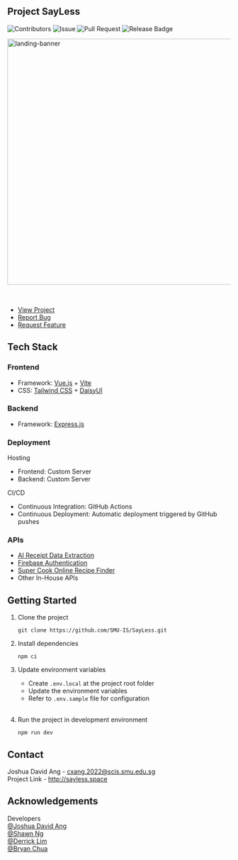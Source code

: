 ## Project SayLess

![Contributors](https://img.shields.io/github/contributors/SMU-IS/SayLess)
![Issue](https://img.shields.io/github/issues/SMU-IS/SayLess)
![Pull Request](https://img.shields.io/github/issues-pr/SMU-IS/SayLess)
![Release Badge](https://img.shields.io/github/downloads/SMU-IS/SayLess/total)

<img src="https://github.com/SMU-IS/SayLess/assets/54788382/5d8caf04-6a27-4411-9fd5-1c15b54c0382" alt="landing-banner" width="555" /> 
<br />
<br />
<br />

- [View Project](http://sayless.space)
- [Report Bug](https://github.com/SMU-IS/SayLess/issues/new?assignees=&labels=&projects=&template=bug_report.md&title=)
- [Request Feature](https://github.com/SMU-IS/SayLess/issues/new?assignees=&labels=&projects=&template=feature_request.md&title=)

## Tech Stack

### Frontend

- Framework: [Vue.js](https://vuejs.org/) + [Vite](https://vitejs.dev)
- CSS: [Tailwind CSS](https://tailwindcss.com) + [DaisyUI](https://daisyui.com/)

### Backend

- Framework: [Express.js](https://expressjs.com/)

### Deployment

Hosting

- Frontend: Custom Server
- Backend: Custom Server

CI/CD

- Continuous Integration: GitHub Actions
- Continuous Deployment: Automatic deployment triggered by GitHub pushes

### APIs

- [AI Receipt Data Extraction](https://www.edenai.co/feature/ocr-receipt-parsing-apis)
- [Firebase Authentication](https://firebase.google.com/docs/auth)
- [Super Cook Online Recipe Finder](https://github.com/pradnyalgandhi/SuperCook)
- Other In-House APIs

## Getting Started

1. Clone the project

   ```
   git clone https://github.com/SMU-IS/SayLess.git
   ```

2. Install dependencies

   ```
   npm ci
   ```

3. Update environment variables

   - Create `.env.local` at the project root folder
   - Update the environment variables
   - Refer to `.env.sample` file for configuration
     <br />
     <br />

4. Run the project in development environment

   ```
   npm run dev
   ```

## Contact

Joshua David Ang - cxang.2022@scis.smu.edu.sg  
Project Link - http://sayless.space

## Acknowledgements

Developers  
[@Joshua David Ang](https://github.com/joshuadavidang)  
[@Shawn Ng](https://github.com/shawnkharece)  
[@Derrick Lim](https://github.com/derrick-lkh)  
[@Bryan Chua](https://github.com/bryantheball)
